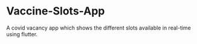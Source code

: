 # Vaccine-Slots-App
A covid vacancy app which shows the different slots available in real-time using flutter.
